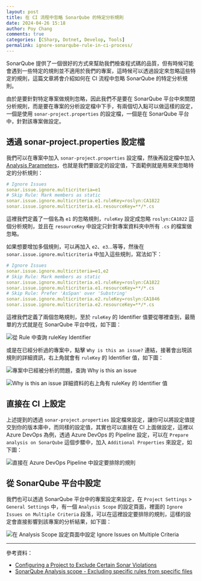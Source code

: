 ```yaml
---
layout: post
title: 在 CI 流程中忽略 SonarQube 的特定分析規則
date: 2024-04-26 15:18
author: Poy Chang
comments: true
categories: [CSharp, Dotnet, Develop, Tools]
permalink: ignore-sonarqube-rule-in-ci-process/
---
```


SonarQube 提供了一個很好的方式來幫助我們檢查程式碼的品質，但有時候可能會遇到一些特定的規則並不適用於我們的專案，這時候可以透過設定來忽略這些特定的規則，這篇文章將會介紹如何在 CI 流程中忽略 SonarQube 的特定分析規則。

由於是要針對特定專案做規則忽略，因此我們不是要在 SonarQube 平台中來關閉分析規則，而是要在專案的分析設定檔中下手，有兩個切入點可以做這樣的設定，一個是使用 `sonar-project.properties` 的設定檔，一個是在 SonarQube 平台中，針對該專案做設定。

## 透過 sonar-project.properties 設定檔

我們可以在專案中加入 `sonar-project.properties` 設定檔，然後再設定檔中加入 [Analysis Parameters](https://docs.sonarsource.com/sonarqube/latest/analyzing-source-code/analysis-parameters/)，也就是我們要設定的設定值，下面範例就是用來來忽略特定的分析規則：

```yaml
# Ignore Issues
sonar.issue.ignore.multicriteria=e1
# Skip Rule: Mark members as static
sonar.issue.ignore.multicriteria.e1.ruleKey=roslyn:CA1822
sonar.issue.ignore.multicriteria.e1.resourceKey=**/*.cs
```

這裡我們定義了一個名為 `e1` 的忽略規則，`ruleKey` 設定成忽略 `roslyn:CA1822` 這個分析規則，並且在 `resourceKey` 中設定只針對專案資料夾中所有 `.cs` 的檔案做忽略。

如果想要增加多個規則，可以再加入 `e2`、`e3`...等等，然後在 `sonar.issue.ignore.multicriteria` 中加入這些規則，寫法如下：

```yaml
# Ignore Issues
sonar.issue.ignore.multicriteria=e1,e2
# Skip Rule: Mark members as static
sonar.issue.ignore.multicriteria.e1.ruleKey=roslyn:CA1822
sonar.issue.ignore.multicriteria.e1.resourceKey=**/*.cs
# Skip Rule: Prefer 'AsSpan' over 'Substring'
sonar.issue.ignore.multicriteria.e2.ruleKey=roslyn:CA1846
sonar.issue.ignore.multicriteria.e2.resourceKey=**/*.cs
```

這裡我們定義了兩個忽略規則，至於 `ruleKey` 的 Identifier 值要從哪裡查到，最簡單的方式就是在 SonarQube 平台中找，如下圖：

![從 Rule 中查詢 ruleKey Identifier](https://i.imgur.com/onUjhNx.png)

或是在已經分析過的專案中，點擊 `Why is this an issue?` 連結，接著會出現該規則的詳細資訊，右上角就會有 `ruleKey` 的 Identifier 值，如下圖：

![專案中已經被分析的問題，查詢 Why is this an issue](https://i.imgur.com/whoCnId.png)

![Why is this an issue 詳細資料的右上角有 ruleKey 的 Identifier 值](https://i.imgur.com/bwpErTO.png)

## 直接在 CI 上設定

上述提到的透過 `sonar-project.properties` 設定檔來設定，讓你可以將設定值提交到你的版本庫中，而同樣的設定值，其實也可以直接在 CI 上面做設定，這裡以 Azure DevOps 為例，透過 Azure DevOps 的 Pipeline 設定，可以在 `Prepare analysis on SonarQube` 這個步驟中，加入 `Additional Properties` 來設定，如下圖：

![直接在 Azure DevOps Pipeline 中設定要排除的規則](https://i.imgur.com/QUdgYif.png)

## 從 SonarQube 平台中設定

我們也可以透過 SonarQube 平台中的專案設定來設定，在 `Project Settings` > `General Settings` 中，有一個 `Analysis Scope` 的設定頁面，裡面的 `Ignore Issues on Multiple Criteria` 段落，可以在這裡設定要排除的規則，這樣的設定會直接影響到該專案的分析結果，如下圖：

![在 Analysis Scope 設定頁面中設定 Ignore Issues on Multiple Criteria](https://i.imgur.com/qoQlbXN.png)

---

參考資料：

* [Configuring a Project to Exclude Certain Sonar Violations](https://www.baeldung.com/sonar-exclude-violations)
* [SonarQube Analysis scope - Excluding specific rules from specific files](https://docs.sonarsource.com/sonarqube/latest/project-administration/analysis-scope/#excluding-specific-rules-from-specific-files)